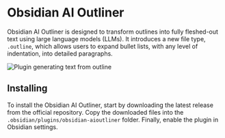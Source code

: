 # Obsidian AI Outliner

Obsidian AI Outliner is designed to transform outlines into fully fleshed-out text using large language models (LLMs). It introduces a new file type, `.outline`, which allows users to expand bullet lists, with any level of indentation, into detailed paragraphs.

![Plugin generating text from outline](http://tncardoso.com/obsidian-aioutliner/gifs/example.gif)

## Installing

To install the Obsidian AI Outliner, start by downloading the latest release from the official repository. Copy the downloaded files into the `.obsidian/plugins/obsidian-aioutliner` folder. Finally, enable the plugin in Obsidian settings.

